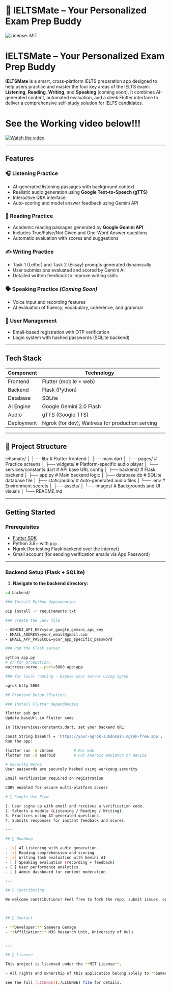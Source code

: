# 🎯 IELTSMate – Your Personalized Exam Prep Buddy

![License: MIT](https://img.shields.io/badge/License-MIT-yellow.svg)


# IELTSMate – Your Personalized Exam Prep Buddy

**IELTSMate** is a smart, cross-platform IELTS preparation app designed to help users practice and master the four key areas of the IELTS exam: **Listening**, **Reading**, **Writing**, and **Speaking** (coming soon). It combines AI-generated content, automated evaluation, and a sleek Flutter interface to deliver a comprehensive self-study solution for IELTS candidates.

# See the Working video below!!!

[![Watch the video](https://img.youtube.com/vi/VVHV2E9GQvo/0.jpg)](https://www.youtube.com/watch?v=VVHV2E9GQvo)

---

## Features

### 🎧 Listening Practice
- AI-generated listening passages with background context
- Realistic audio generation using **Google Text-to-Speech (gTTS)**
- Interactive Q&A interface
- Auto-scoring and model answer feedback using Gemini API

### 📖 Reading Practice
- Academic reading passages generated by **Google Gemini API**
- Includes True/False/Not Given and One-Word Answer questions
- Automatic evaluation with scores and suggestions

### ✍️ Writing Practice
- Task 1 (Letter) and Task 2 (Essay) prompts generated dynamically
- User submissions evaluated and scored by Gemini AI
- Detailed written feedback to improve writing skills

### 🗣️ Speaking Practice *(Coming Soon)*
- Voice input and recording features
- AI evaluation of fluency, vocabulary, coherence, and grammar

### 🧾 User Management
- Email-based registration with OTP verification
- Login system with hashed passwords (SQLite backend)

---

## Tech Stack

| Component    | Technology              |
|--------------|--------------------------|
| Frontend     | Flutter (mobile + web)   |
| Backend      | Flask (Python)           |
| Database     | SQLite                   |
| AI Engine    | Google Gemini 2.0 Flash  |
| Audio        | gTTS (Google TTS)        |
| Deployment   | Ngrok (for dev), Waitress for production serving |

---

## 📁 Project Structure

ieltsmate/ │ ├── lib/ # Flutter frontend │ ├── main.dart │ ├── pages/ # Practice screens │ ├── widgets/ # Platform-specific audio player │ └── services/constants.dart # API base URL config │ ├── backend/ # Flask backend │ ├── app.py # Main backend logic │ ├── database.db # SQLite database file │ ├── static/audio/ # Auto-generated audio files │ └── .env # Environment secrets │ ├── assets/ │ └── images/ # Backgrounds and UI visuals │ └── README.md


---

## Getting Started

### Prerequisites

- [Flutter SDK](https://flutter.dev/docs/get-started/install)
- Python 3.8+ with `pip`
- Ngrok (for testing Flask backend over the internet)
- Gmail account (for sending verification emails via App Password)

---

### Backend Setup (Flask + SQLite)

1. **Navigate to the backend directory:**

```bash
cd backend/

### Install Python dependencies

pip install -r requirements.txt

### create the .env file

- GEMINI_API_KEY=your_google_gemini_api_key
- EMAIL_ADDRESS=your_email@gmail.com
- EMAIL_APP_PASSCODE=your_app_specific_password

### Run the Flask server

python app.py
# or for production:
waitress-serve --port=5000 app:app

### for local running - Expose your server using ngrok

ngrok http 5000

## Frontend Setup (Flutter)

### Install Flutter dependencies

flutter pub get
Update baseUrl in Flutter code

In lib/services/constants.dart, set your backend URL:

const String baseUrl = 'https://your-ngrok-subdomain.ngrok-free.app';
Run the app:

flutter run -d chrome         # For web
flutter run -d android        # For Android emulator or device

# Security Notes
User passwords are securely hashed using werkzeug.security

Email verification required on registration

CORS enabled for secure multi-platform access

# 📘 Sample Use Flow

1. User signs up with email and receives a verification code.
2. Selects a module (Listening / Reading / Writing).
3. Practices using AI-generated questions.
4. Submits responses for instant feedback and scores.

---

## 📌 Roadmap

- [x] AI Listening with audio generation  
- [x] Reading comprehension and scoring  
- [x] Writing task evaluation with Gemini AI  
- [ ] Speaking evaluation (recording + feedback)  
- [ ] User performance analytics  
- [ ] Admin dashboard for content moderation  

---

## 🤝 Contributing

We welcome contributions! Feel free to fork the repo, submit issues, or open pull requests.

---

## 📧 Contact

- **Developer:** Sameera Gamage  
- **Affiliation:** M3S Research Unit, University of Oulu


---

## 📝 License

This project is licensed under the **MIT License**.

> All rights and ownership of this application belong solely to **Sameera Gamage**. Unauthorized use or misrepresentation is strictly prohibited.

See the full [LICENSE](./LICENSE) file for details.
